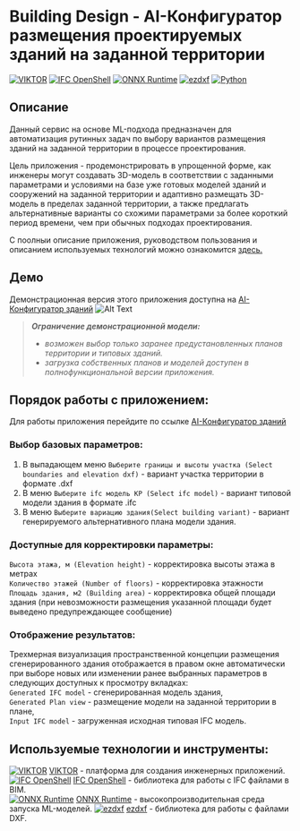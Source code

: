 # Building Design  - AI-Конфигуратор размещения проектируемых зданий на заданной территории
[![VIKTOR](https://img.shields.io/badge/VIKTOR-Engineering%20Apps-blue)](https://www.viktor.ai/)  [![IFC OpenShell](https://img.shields.io/badge/IFC%20OpenShell-BIM-red)](http://ifcopenshell.org/)  [![ONNX Runtime](https://img.shields.io/badge/ONNX%20Runtime-Machine%20Learning-green)](https://onnxruntime.ai/)  [![ezdxf](https://img.shields.io/badge/ezdxf-DXF%20Files-yellow)](https://ezdxf.readthedocs.io/)  [![Python](https://img.shields.io/badge/Python-Programming%20Language-brightgreen)](https://www.python.org/)
## Описание 
Данный сервис на основе ML-подхода предназначен для автоматизация рутинных задач по выбору вариантов размещения зданий на заданной территории в процессе проектирования.

Цель приложения - продемонстрировать в упрощенной форме, как инженеры могут создавать 3D-модель в соответствии с заданными параметрами и условиями на базе уже готовых моделей зданий и сооружений на заданной территории и адаптивно размещать 3D-модель  в пределах заданной территории, а также предлагать альтернативные варианты со схожими параметрами за более короткий период времени, чем при обычных подходах проектирования.  

С поолныи описание приложения, руководством пользования и описанием используемых технологий  можно ознакомится [здесь.](tech_guideline.pdf)
## Демо 
Демонстрационная версия этого приложения доступна на [AI-Конфигуратор зданий](https://cloud.viktor.ai/public/building-design)
![Alt Text](workflow_example-resize.gif)
> **_Ограничение демонстрационной модели:_**
>- _возможен выбор только заранее предустановленных планов территории и типовых зданий._
>- _загрузка собственных планов и моделей доступен в полнофункциональной версии приложения._

## Порядок работы с приложением: 
Для работы приложения перейдите по ссылке  [AI-Конфигуратор зданий](https://cloud.viktor.ai/public/building-design)  
### Выбор базовых параметров:
1. В выпадающем меню `Выберите границы и высоты участка (Select boundaries and elevation dxf)` - вариант участка территории в формате .dxf
2. В меню `Выберите ifc модель КР (Select ifc model)` - вариант типовой модели здания в формате .ifc
3. В меню  `Выберите вариацию здания(Select building variant)` - вариант генерируемого альтернативного плана 
модели здания.
### Доступные для корректировки параметры:
`Высота этажа, м (Elevation height)` - корректировка высоты этажа в метрах  
`Количество этажей (Number of floors)` - корректировка этажности  
`Площадь здания, м2 (Building area)` - корректировка общей площади здания (при невозможности размещения указанной площади будет выведено предупреждающее сообщение)  

### Отображение результатов:  
Трехмерная визуализация пространственной концепции размещения сгенерированного здания отображается в правом окне автоматически при выборе новых или изменении ранее выбранных параметров в следующих доступных к просмотру вкладках:  
`Generated IFC model` - сгенерированная модель здания,  
`Generated Plan view` - размещение модели на заданной территории в плане,  
`Input IFC model` - загруженная исходная типовая IFC модель.  

## Используемые технологии и инструменты:
[![VIKTOR](https://img.shields.io/badge/VIKTOR-Engineering%20Apps-blue)](https://www.viktor.ai/)
  [VIKTOR](https://www.viktor.ai/) - платформа для создания инженерных приложений.  
[![IFC OpenShell](https://img.shields.io/badge/IFC%20OpenShell-BIM-red)](http://ifcopenshell.org/)
  [IFC OpenShell](http://ifcopenshell.org/) - библиотека для работы с IFC файлами в BIM.  
[![ONNX Runtime](https://img.shields.io/badge/ONNX%20Runtime-Machine%20Learning-green)](https://onnxruntime.ai/)
  [ONNX Runtime](https://onnxruntime.ai/) - высокопроизводительная среда запуска ML-моделей. 
[![ezdxf](https://img.shields.io/badge/ezdxf-DXF%20Files-yellow)](https://ezdxf.readthedocs.io/)
  [ezdxf](https://ezdxf.readthedocs.io/) - библиотека для работы с файлами DXF.  


